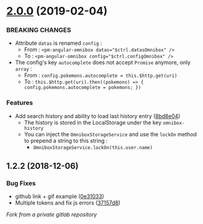 # [2.0.0](https://github.com/pmsipilot/angular-omnibox/compare/v1.2.2...v2.0.0) (2019-02-04)

### BREAKING CHANGES
* Attribute `datas` is renamed `config` :
  * From : `<pm-angular-omnibox datas="$ctrl.datasOmnibox" />`
  * To : `<pm-angular-omnibox config="$ctrl.configOmnibox" />`
* The config's key `autocomplete` does not accept `Promise` anymore, only `array` :
  * From : `config.pokemons.autocomplete = this.$http.get(uri)`
  * To : `this.$http.get(uri).then((pokemons) => { config.pokemons.autocomplete = pokemons; })`

### Features

* Add search history and ability to load last history entry ([8bd8e04](https://github.com/pmsipilot/angular-omnibox/commit/8bd8e04))
  * The history is stored in the LocalStorage under the key `omnibox-history`
  * You can inject the `OmniboxStorageService` and use the `lockOn` method to prepend a string to this string :
    * `OmniboxStorageService.lockOn(this.user.name)`

## 1.2.2 (2018-12-06)


### Bug Fixes

* github link + gif example ([0e31033](https://github.com/pmsipilot/angular-omnibox/commit/0e31033))
* Multiple tokens and fix js errors ([37157d8](https://github.com/pmsipilot/angular-omnibox/commit/37157d8))


*Fork from a private gitlab repository*
